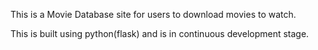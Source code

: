 This is a Movie Database site for users to download movies to watch.

This is built using python(flask) and is in continuous development stage.

<!-- The database is mysql and cloud storage at planetscale.com [solonaija] --> 
